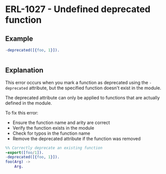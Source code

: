 # ERL-1027 - Undefined deprecated function

## Example

```erlang
-deprecated([{foo, 1}]).
```

```

```

## Explanation

This error occurs when you mark a function as deprecated using the `-deprecated`
attribute, but the specified function doesn't exist in the module.

The deprecated attribute can only be applied to functions that are actually
defined in the module.

To fix this error:

* Ensure the function name and arity are correct
* Verify the function exists in the module
* Check for typos in the function name
* Remove the deprecated attribute if the function was removed

```erlang
%% Correctly deprecate an existing function
-export([foo/1]).
-deprecated([{foo, 1}]).
foo(Arg) ->
    Arg.
```